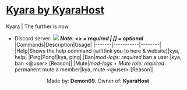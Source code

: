 # [Kyara by KyaraHost](http://kyarabot.ml)
Kyara | The further is now.


* Discord server: [<img src="https://discordapp.com/api/guilds/159962941502783488/widget.png">](https://discord.gg/exb78RZ)
***Note: <> = required | [] = optional***
|Commands|Description|Usage|
|-------|-----------|--------|
|Help|Shows the help command (will link you to here & website)|kya, help|
|Ping|Pong!|kya, ping|
|Ban|*mod-logs: required* ban a user |kya, ban <@user> [Reason]|
|Mute|*mod-logs + Mute role: required* permanent mute a member|kya, mute <@user> [Reason]| 


<p align="center">
Made by: <b>Demon69</b>.
Owner of: <b>KyaraHost</b>
</p>
